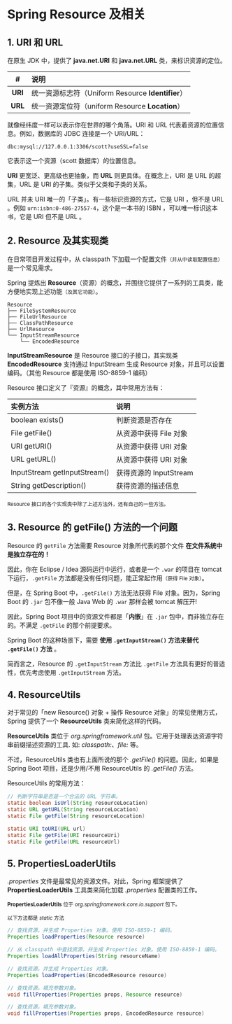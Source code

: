 # Spring Resource 及相关

## 1. URI 和 URL

在原生 JDK 中，提供了 **java.net.URI** 和 **java.net.URL** 类，来标识资源的定位。

| # | 说明 |
| :-: | :- |
| **URI** | 统一资源标志符（Uniform Resource **Identifier**）|
| **URL** | 统一资源定位符（uniform Resource **Location**）|

就像经纬度一样可以表示你在世界的哪个角落。URI 和 URL 代表着资源的位置信息。例如，数据库的 JDBC 连接是一个 URI/URL：

```
dbc:mysql://127.0.0.1:3306/scott?useSSL=false
```

它表示这一个资源（scott 数据库）的位置信息。

**URI** 更宽泛、更高级也更抽象，而 **URL** 则更具体。在概念上，URI 是 URL 的超集，URL 是 URI 的子集。类似于父类和子类的关系。

URL 并未 URI 唯一的「子类」。有一些标识资源的方式，它是 URI ，但不是 URL 。例如 `urn:isbn:0-486-27557-4`，这个是一本书的 ISBN ，可以唯一标识这本书，它是 URI 但不是 URL 。


## 2. Resource 及其实现类

在日常项目开发过程中，从 classpath 下加载一个配置文件<small>（并从中读取配置信息）</small>是一个常见需求。

Spring 提炼出 **Resource**（资源）的概念，并围绕它提供了一系列的工具类，能方便地实现上述功能<small>（及其它功能）</small>。

```
Resource
├── FileSystemResource
├── FileUrlResource
├── ClassPathResource
├── UrlResource
└── InputStreamResource
    └── EncodedResource
```

**InputStreamResource** 是 Resource 接口的子接口，其实现类 **EncodedResource** 支持通过 InputStream 生成 Resource 对象，并且可以设置编码。（其他 Resource 都是使用 ISO-8859-1 编码）

Resource 接口定义了『资源』的概念，其中常用方法有：

| 实例方法 | 说明 |
| :- | :- |
| boolean exists() | 判断资源是否存在 |
| File getFile()  | 从资源中获得 File 对象 |
| URI getURI() | 从资源中获得 URI 对象 |
| URL getURL() | 从资源中获得 URI 对象 |
| InputStream getInputStream() | 获得资源的 InputStream |
| String getDescription() | 获得资源的描述信息 |

<small>Resource 接口的各个实现类中除了上述方法外，还有自己的一些方法。</small>


## 3. Resource 的 getFile() 方法的一个问题

Resource 的 `getFile` 方法需要 Resource 对象所代表的那个文件 **在文件系统中是独立存在的！**

因此，你在 Eclipse / Idea 源码运行中运行，或者是一个 `.war` 的项目在 tomcat 下运行，`.getFile` 方法都是没有任何问题，能正常起作用<small>（获得 File 对象）</small>。

但是，在 Spring Boot 中，`.getFile()` 方法无法获得 File 对象。因为，Spring Boot 的 `.jar` 包不像一般 Java Web 的 `.war` 那样会被 tomcat 解压开!

因此，Spring Boot 项目中的资源文件都是「**内嵌**」在 `.jar` 包中，而非独立存在的。不满足 `.getFile` 的那个前提要求。

Spring Boot 的这种场景下，需要 **使用 `.getInputStream()` 方法来替代 `.getFile()` 方法** 。

简而言之，Resource 的 `.getInputStream` 方法比 `.getFile` 方法具有更好的普适性，优先考虑使用 `.getInputStream` 方法。


## 4. ResourceUtils

对于常见的「new Resource() 对象 + 操作 Resource 对象」的常见使用方式，Spring 提供了一个 **ResourceUtils** 类来简化这样的代码。

**ResourceUtils** 类位于 *org.springframework.util* 包。它用于处理表达资源字符串前缀描述资源的工具. 如: *classpath:*、*file:* 等。

不过，ResourceUtils 类也有上面所说的那个 *.getFile()* 的问题。因此，如果是 Spring Boot 项目，还是少用/不用 ResourceUtils 的 *.getFile()* 方法。

ResourceUtils 的常用方法：

```java
// 判断字符串是否是一个合法的 URL 字符串。
static boolean isUrl(String resourceLocation) 
static URL getURL(String resourceLocation) 
static File	getFile(String resourceLocation)

static URI toURI(URL url) 
static File	getFile(URI resourceUri)
static File	getFile(URL resourceUrl)
```

## 5. PropertiesLoaderUtils

*.properties* 文件是最常见的资源文件。对此，Spring 框架提供了 **PropertiesLoaderUtils** 工具类来简化加载 *.properties* 配置类的工作。

<small>**PropertiesLoaderUtils** 位于 *org.springframework.core.io.support* 包下。</small>

<small>以下方法都是 *static* 方法</small>

```java
// 查找资源，并生成 Properties 对象。使用 ISO-8859-1 编码。
Properties loadProperties(Resource resource) 

// 从 classpath 中查找资源，并生成 Properties 对象。使用 ISO-8859-1 编码。
Properties loadAllProperties(String resourceName) 

// 查找资源，并生成 Properties 对象。
Properties loadProperties(EncodedResource resource) 

// 查找资源，填充参数对象。
void fillProperties(Properties props, Resource resource)

// 查找资源，填充参数对象。
void fillProperties(Properties props, EncodedResource resource) 
```

